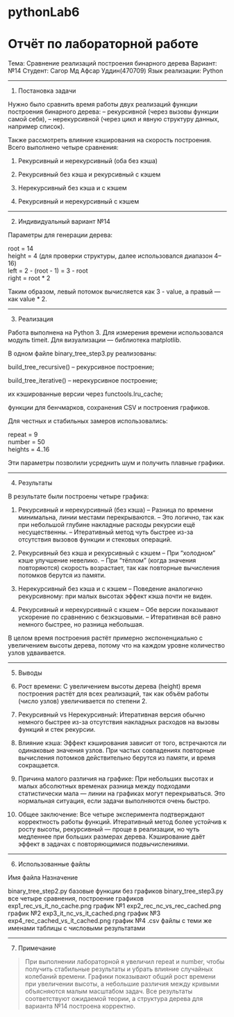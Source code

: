 # pythonLab6
# Отчёт по лабораторной работе

Тема: Сравнение реализаций построения бинарного дерева
Вариант: №14
Студент: Сагор Мд Афсар Уддин(470709)
Язык реализации: Python


---

1. Постановка задачи

Нужно было сравнить время работы двух реализаций функции построения бинарного дерева:
– рекурсивной (через вызовы функции самой себя),
– нерекурсивной (через цикл и явную структуру данных, например список).

Также рассмотреть влияние кэширования на скорость построения.
Всего выполнено четыре сравнения:

1. Рекурсивный и нерекурсивный (оба без кэша)


2. Рекурсивный без кэша и рекурсивный с кэшем


3. Нерекурсивный без кэша и с кэшем


4. Рекурсивный и нерекурсивный с кэшем




---

2. Индивидуальный вариант №14

Параметры для генерации дерева:

root = 14  
height = 4 (для проверки структуры, далее использовался диапазон 4–16)  
left = 2 - (root - 1) = 3 - root  
right = root * 2

Таким образом, левый потомок вычисляется как 3 - value, а правый — как value * 2.


---

3. Реализация

Работа выполнена на Python 3.
Для измерения времени использовался модуль timeit.
Для визуализации — библиотека matplotlib.

В одном файле binary_tree_step3.py реализованы:

build_tree_recursive() – рекурсивное построение;

build_tree_iterative() – нерекурсивное построение;

их кэшированные версии через functools.lru_cache;

функции для бенчмарков, сохранения CSV и построения графиков.


Для честных и стабильных замеров использовались:

repeat = 9  
number = 50  
heights = 4..16

Эти параметры позволили усреднить шум и получить плавные графики.


---

4. Результаты

В результате были построены четыре графика:

1. Рекурсивный и нерекурсивный (без кэша)
– Разница по времени минимальна, линии местами перекрываются.
– Это логично, так как при небольшой глубине накладные расходы рекурсии ещё несущественны.
– Итеративный метод чуть быстрее из-за отсутствия вызовов функции и стековых операций.


2. Рекурсивный без кэша и рекурсивный с кэшем
– При “холодном” кэше улучшение невелико.
– При “тёплом” (когда значения повторяются) скорость возрастает, так как повторные вычисления потомков берутся из памяти.


3. Нерекурсивный без кэша и с кэшем
– Поведение аналогично рекурсивному: при малых высотах эффект кэша почти не виден.


4. Рекурсивный и нерекурсивный с кэшем
– Обе версии показывают ускорение по сравнению с безкэшовыми.
– Итеративная всё равно немного быстрее, но разница небольшая.



В целом время построения растёт примерно экспоненциально с увеличением высоты дерева,
потому что на каждом уровне количество узлов удваивается.


---

5. Выводы

1. Рост времени:
С увеличением высоты дерева (height) время построения растёт для всех реализаций,
так как объём работы (число узлов) увеличивается по степени 2.


2. Рекурсивный vs Нерекурсивный:
Итеративная версия обычно немного быстрее из-за отсутствия накладных расходов на вызовы функций и стек рекурсии.


3. Влияние кэша:
Эффект кэширования зависит от того, встречаются ли одинаковые значения узлов.
При частых совпадениях повторные вычисления потомков действительно берутся из памяти,
и время сокращается.


4. Причина малого различия на графике:
При небольших высотах и малых абсолютных временах разница между подходами статистически мала —
линии на графиках могут перекрываться. Это нормальная ситуация, если задачи выполняются очень быстро.


5. Общее заключение:
Все четыре эксперимента подтверждают корректность работы функций.
Итеративный метод более устойчив к росту высоты,
рекурсивный — проще в реализации, но чуть медленнее при больших размерах дерева.
Кэширование даёт эффект в задачах с повторяющимися подвычислениями.




---

6. Использованные файлы

Имя файла	Назначение

binary_tree_step2.py	базовые функции без графиков
binary_tree_step3.py	все четыре сравнения, построение графиков
exp1_rec_vs_it_no_cache.png	график №1
exp2_rec_nc_vs_rec_cached.png	график №2
exp3_it_nc_vs_it_cached.png	график №3
exp4_rec_cached_vs_it_cached.png	график №4
.csv файлы с теми же именами	таблицы с числовыми результатами



---

7. Примечание

> При выполнении лабораторной я увеличил repeat и number, чтобы получить стабильные результаты и убрать влияние случайных колебаний времени.
Графики показывают общий рост времени при увеличении высоты, а небольшие различия между кривыми объясняются малым масштабом задач.
Все результаты соответствуют ожидаемой теории, а структура дерева для варианта №14 построена корректно.

